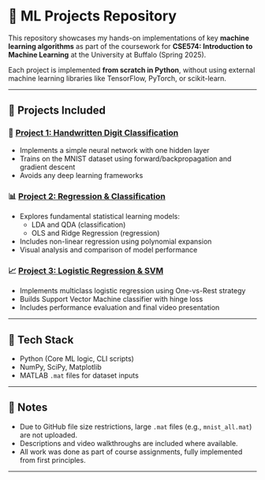 # 🤖 ML Projects Repository

This repository showcases my hands-on implementations of key **machine learning algorithms** as part of the coursework for **CSE574: Introduction to Machine Learning** at the University at Buffalo (Spring 2025).

Each project is implemented **from scratch in Python**, without using external machine learning libraries like TensorFlow, PyTorch, or scikit-learn.  

---

## 📂 Projects Included

### 🧠 [Project 1: Handwritten Digit Classification](./Project_1_Handwritten_Digit_Classification)

- Implements a simple neural network with one hidden layer
- Trains on the MNIST dataset using forward/backpropagation and gradient descent
- Avoids any deep learning frameworks

### 📊 [Project 2: Regression & Classification](./Project2-Regression-Classification)

- Explores fundamental statistical learning models:
  - LDA and QDA (classification)
  - OLS and Ridge Regression (regression)
- Includes non-linear regression using polynomial expansion
- Visual analysis and comparison of model performance

### 📈 [Project 3: Logistic Regression & SVM](./Project_3_LogisticRegression_SVM)

- Implements multiclass logistic regression using One-vs-Rest strategy
- Builds Support Vector Machine classifier with hinge loss
- Includes performance evaluation and final video presentation

---

## 🔧 Tech Stack

- Python (Core ML logic, CLI scripts)
- NumPy, SciPy, Matplotlib
- MATLAB `.mat` files for dataset inputs

---

## 📎 Notes

- Due to GitHub file size restrictions, large `.mat` files (e.g., `mnist_all.mat`) are not uploaded.
- Descriptions and video walkthroughs are included where available.
- All work was done as part of course assignments, fully implemented from first principles.

---
